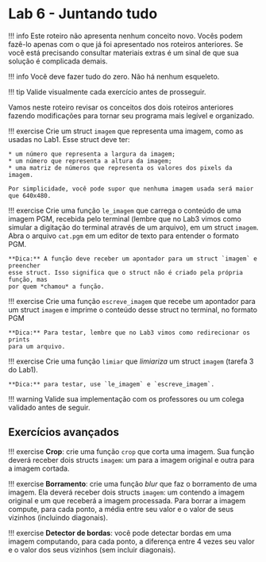 # Lab 6 - Juntando tudo


!!! info
    Este roteiro não apresenta nenhum conceito novo. Vocês podem fazê-lo apenas com o que já foi apresentado nos roteiros anteriores. Se você está precisando consultar materiais extras é um sinal de que sua solução é complicada demais.

!!! info
    Você deve fazer tudo do zero. Não há nenhum esqueleto.

!!! tip
    Valide visualmente cada exercício antes de prosseguir.

Vamos neste roteiro revisar os conceitos dos dois roteiros anteriores fazendo modificações para tornar seu programa mais legível e organizado.

!!! exercise
    Crie um struct `imagem` que representa uma imagem, como as usadas no Lab1. Esse struct deve ter:

    * um número que representa a largura da imagem;
    * um número que representa a altura da imagem;
    * uma matriz de números que representa os valores dos pixels da imagem.

    Por simplicidade, você pode supor que nenhuma imagem usada será maior que 640x480.

!!! exercise
    Crie uma função `le_imagem` que carrega o conteúdo de uma imagem PGM, recebida pelo
    terminal (lembre que no Lab3 vimos como simular a digitação do terminal através
    de um arquivo), em um struct `imagem`. Abra o arquivo `cat.pgm` em um editor de
    texto para entender o formato PGM.

    **Dica:** A função deve receber um apontador para um struct `imagem` e preencher
    esse struct. Isso significa que o struct não é criado pela própria função, mas
    por quem *chamou* a função.

!!! exercise
    Crie uma função `escreve_imagem` que recebe um apontador para um struct `imagem`
    e imprime o conteúdo desse struct no terminal, no formato PGM

    **Dica:** Para testar, lembre que no Lab3 vimos como redirecionar os prints
    para um arquivo.

!!! exercise
    Crie uma função `limiar` que *limiariza* um struct `imagem` (tarefa 3 do Lab1).

    **Dica:** para testar, use `le_imagem` e `escreve_imagem`.

!!! warning
    Valide sua implementação com os professores ou um colega validado antes de seguir.

## Exercícios avançados

!!! exercise
    **Crop**: crie uma função `crop` que corta uma imagem. Sua função deverá receber dois structs `imagem`: um para a imagem original e outra para a imagem cortada.

!!! exercise
    **Borramento**: crie uma função *blur* que faz o borramento de uma imagem. Ela deverá receber dois structs `imagem`: um contendo a imagem original e um que receberá a imagem processada. Para borrar a imagem compute, para cada ponto, a média entre seu valor e o valor de seus vizinhos (incluindo diagonais).

!!! exercise
    **Detector de bordas**: você pode detectar bordas em uma imagem computando, para cada ponto, a diferença entre 4 vezes seu valor e o valor dos seus vizinhos (sem incluir diagonais).
